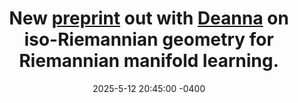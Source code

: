 ---
title: New <a href="https://arxiv.org/abs/2505.08087">preprint</a> out with <a href="https://www.math.ucla.edu/~deanna/">Deanna</a> on iso-Riemannian geometry for Riemannian manifold learning.
date: 2025-5-12 20:45:00 -0400
---